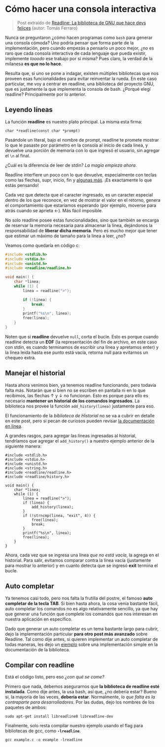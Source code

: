 <PDF/>

# Cómo hacer una consola interactiva

> Post extraído de
> [Readline: La biblioteca de GNU que hace devs felices](https://faq.utnso.com.ar/guia-consola-interactiva)
> (autor: Tomás Ferraro)

Nunca se preguntaron ¿cómo hacen programas como `bash` para generar una consola
cómoda? Uno podría pensar que forma parte de la implementación, pero cuando
empezás a pensarlo un poco mejor, ¿no es raro que cada consola interactiva de
cada lenguaje que pueda existir, implemente _tooodo_ ese trabajo por sí misma?
Pues claro, la verdad de la milanesa **es que no lo hace**.

Resulta que, si uno se pone a indagar, existen múltiples bibliotecas que nos
proveen esas funcionalidades para evitar reinventar la rueda. En este caso
particular, me voy a centrar en readline, una biblioteca del proyecto GNU, que
es justamente la que implementa la consola de bash. ¿Porqué elegí readline?
Principalmente por lo anterior.

## Leyendo líneas

La función **readline** es nuestro plato principal. La misma esta firma:

```c:no-line-numbers
char *readline(const char *prompt)
```

Pasándole un literal, bajo el nombre de prompt, readline te promete mostrar lo
que le pasaste por parámetro en la consola al inicio de cada linea, y devuelve
una porción de memoria con lo que ingresó el usuario, sin agregar el `\n` al
final.

¿Cuál es la diferencia de leer de stdin? _La magia empieza ahora_.

Readline interfiere un poco con lo que devuelve, especialmente con teclas como
las flechas, supr, inicio, fin y
[algunas más](https://tiswww.case.edu/php/chet/readline/readline.html#SEC3). ¡Es
exactamente lo que estás pensando!

Cada vez que detecta que el caracter ingresado, es un caracter especial dentro
de los que reconoce, en vez de mostrar el valor en el retorno, genera el
comportamiento que estaríamos esperando (por ejemplo, moverse para atrás cuando
se aprieta ←). Más fácil imposible.

No solo readline posee estas funcionalidades, sino que también se encarga de
reservar la memoria necesaria para almacenar la línea, dejándonos la
responsabilidad de **liberar dicha memoria**. Pero es mucho mejor que tener que
estimar un máximo de tamaño para la linea a leer, ¿no?

Veamos como quedaría en código c:

```c
#include <stdlib.h>
#include <stdio.h>
#include <unistd.h>
#include <readline/readline.h>

void main() {
    char *linea;
    while (1) {
        linea = readline(">");

        if (!linea) {
            break;
        }
        printf("%s\n", linea);
        free(linea);
    }
}
```

Noten que si **readline** devuelve `null`, corta el bucle. Esto es porque cuando
readline detecta un **EOF** (la representación del fin de archivo, en este caso
con stdin, es cuando terminamos de escribir una línea y apretamos enter) y la
línea leída hasta ese punto está vacía, retorna null para evitarnos un chequeo
extra.

## Manejar el historial

Hasta ahora venimos bien, ya tenemos readline funcionando, pero todavía falta
más. Notarán que si bien no se escriben en pantalla ni en lo que recibimos, las
flechas ↑ y ↓ no funcionan. Esto es porque para ello es necesario **mantener un
historial de los comandos ingresados**. La biblioteca nos provee la función
`add_history(linea)` justamente para eso.

El funcionamiento de la _biblioteca de Historial_ no se va a cubrir en detalle
en este post, pero si pecan de curiosos pueden revisar
[la documentación en línea](https://cnswww.cns.cwru.edu/php/chet/readline/history.html).

A grandes rasgos, para agregar las líneas ingresadas al historial, tendríamos
que agregar el `add_history()` a nuestro ejemplo anterior de la siguiente
manera:

```c{6,12-18}
#include <stdlib.h>
#include <stdio.h>
#include <unistd.h>
#include <string.h>
#include <readline/readline.h>
#include <readline/history.h>

void main() {
    char *linea;
    while (1) {
        linea = readline(">");
        if (linea) {
            add_history(linea);
        }
        if (!strncmp(linea, "exit", 4)) {
            free(linea);
            break;
        }
        printf("%s\n", linea);
        free(linea);
    }
}
```

Ahora, cada vez que se ingresa una línea _que no está vacía_, la agrega en el
historial. Para salir, evitamos comparar contra la línea vacía (justamente para
mostrar lo anterior) y en cuanto detecta que se ingresó **exit** termina el
bucle.

## Auto completar

Ya tenemos casi todo, pero nos falta la frutilla del postre, el famoso **auto
completar de la tecla TAB**. Si bien hasta ahora, la cosa venía bastante fácil,
auto completar los comandos no es algo relativamente sencillo, ya que hay que
generar una función que complete los comandos que nos interesan en nuestra
aplicación en específico.

Dado que generar un auto completar es un tema bastante largo para cubrir, dejo
la implementación particular **para otro post más avanzado** sobre Readline. Tal
como dije antes, si quieren implementar un auto completar de todas maneras, les
dejo un [ejemplo](http://web.mit.edu/gnu/doc/html/rlman_2.html#SEC40) sobre una
implementación simple en la documentación de la biblioteca.

## Compilar con readline

Está el código listo, pero eso _¿con qué se come?_

Primero que nada, debemos asegurarnos que **la biblioteca de readline esté
instalada**. Como dije antes, la usa bash, así que, ¿no debería estar? Bueno si,
la mayoría de las veces, **debería estar**. Normalmente, _lo que falta es la
contraparte para desarrolladores_. Por las dudas, dejo los nombres de los
paquetes de ambos:

```bash:no-line-numbers
sudo apt-get install libreadline8 libreadline-dev
```

Finalmente, solo resta compilar nuestro ejemplo usando el flag para bibliotecas
de gcc, como **`-lreadline`**.

```bash:no-line-numbers
gcc example.c -o example -lreadline
```

